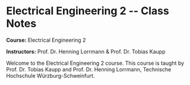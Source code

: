 <!-- ![Logo](images/thws-logo_horiz_en_orange-rgb.png) -->

# Electrical Engineering 2 -- Class Notes

**Course:** Electrical Engineering 2  

**Instructors:** Prof. Dr. Henning Lorrmann & Prof. Dr. Tobias Kaupp


Welcome to the Electrical Engineering 2 course. This course is taught by Prof. Dr. Tobias Kaupp and Prof. Dr. Henning Lorrmann, Technische Hochschule Würzburg-Schweinfurt.

```{tableofcontents}
```
